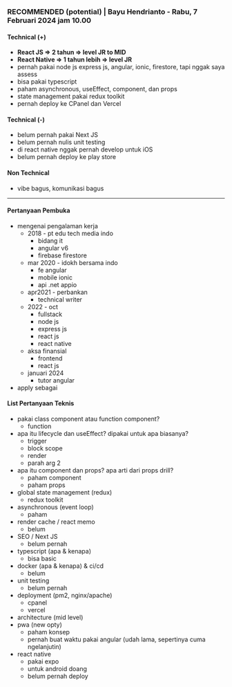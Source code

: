 ### RECOMMENDED (potential) | Bayu Hendrianto - Rabu, 7 Februari 2024 jam 10.00

#### Technical (+) 

- **React JS => 2 tahun => level JR to MID**  
- **React Native => 1 tahun lebih => level JR**
- pernah pakai node js express js, angular, ionic, firestore, tapi nggak saya assess
- bisa pakai typescript
- paham asynchronous, useEffect, component, dan props
- state management pakai redux toolkit
- pernah deploy ke CPanel dan Vercel

#### Technical (-)  

- belum pernah pakai Next JS
- belum pernah nulis unit testing
- di react native nggak pernah develop untuk iOS
- belum pernah deploy ke play store

#### Non Technical  

- vibe bagus, komunikasi bagus

---

#### Pertanyaan Pembuka

- mengenai pengalaman kerja  
	- 2018 - pt edu tech media indo
		- bidang it
		- angular v6
		- firebase firestore
	- mar 2020 - idokh bersama indo
		- fe angular
		- mobile ionic
		- api .net appio
	- apr2021 - perbankan
		- technical writer
	- 2022 - oct
		- fullstack
		- node js
		- express js
		- react js
		- react native
	- aksa finansial
		- frontend
		- react js
	- januari 2024
		- tutor angular
- apply sebagai


#### List Pertanyaan Teknis

- pakai class component atau function component?
	- function
- apa itu lifecycle dan useEffect? dipakai untuk apa biasanya?
	- trigger
	- block scope
	- render
	- parah arg 2
- apa itu component dan props? apa arti dari props drill?
	- paham component
	- paham props
- global state management (redux)  
	- redux toolkit
- asynchronous (event loop)
	- paham  
- render cache / react memo  
	- belum
- SEO / Next JS  
	- belum pernah
- typescript (apa & kenapa)  
	- bisa basic
- docker (apa & kenapa) & ci/cd  
	- belum
- unit testing  
	- belum pernah
- deployment (pm2, nginx/apache)  
	- cpanel
	- vercel
- architecture (mid level)  
- pwa (new opty)
	- paham konsep
	- pernah buat waktu pakai angular (udah lama, sepertinya cuma ngelanjutin)
- react native
	- pakai expo
	- untuk android doang
	- belum pernah deploy